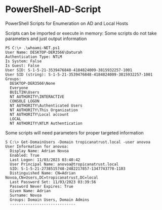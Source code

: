 # PowerShell-AD-Script
PowerShell Scripts for Enumeration on AD and Local Hosts

Scripts can be imported or execute in memory:
Some scripts do not take parameters and just output information

```
PS C:\> .\whoami-NET.ps1
User Name: DESKTOP-DER3566\Daturah
Authentication Type: NTLM
Is System: False
Is Guest: False
User SID: S-1-5-21-3539476848-4184824009-3815932257-1001
User SID (string): S-1-5-21-3539476848-4184824009-3815932257-1001
Groups:
  DESKTOP-DER3566\None
  Everyone
  BUILTIN\Users
  NT AUTHORITY\INTERACTIVE
  CONSOLE LOGON
  NT AUTHORITY\Authenticated Users
  NT AUTHORITY\This Organization
  NT AUTHORITY\Local account
  LOCAL
  NT AUTHORITY\NTLM Authentication
```
Some scripts will need parameters for proper targeted information

```
S C:\> Get-DomainUsers -Domain tropicanatrust.local -user anovoa
User Information for anovoa:
  Display Name: Adrian Novoa
  Enabled: True
  Last Logon: 11/03/2023 03:40:42
  User Principal Name: anovoa@tropicanatrust.local
  SID: S-1-5-21-2738515748-2482217857-1347743770-1103
  Distinguished Name: CN=Adrian Novoa,CN=Users,DC=tropicanatrust,DC=local
  Last Password Set: 11/03/2023 03:39:56
  Password Never Expires: True
  Given Name: Adrian
  Surname: Novoa
  Groups: Domain Users, Domain Admins
  -----------------------------
```
